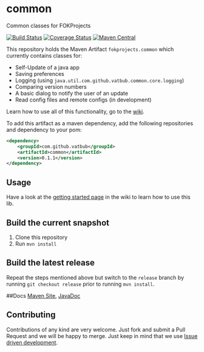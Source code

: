 # common
Common classes for FOKProjects

[![Build Status](https://travis-ci.org/vatbub/common.svg?branch=master)](https://travis-ci.org/vatbub/common)     [![Coverage Status](https://coveralls.io/repos/github/vatbub/common/badge.svg?branch=master)](https://coveralls.io/github/vatbub/common?branch=master) [![Maven Central](https://img.shields.io/maven-central/v/com.github.vatbub/common.svg)](http://search.maven.org/#search%7Cga%7C1%7Cg%3A%22com.github.vatbub%22%20AND%20a%3A%22common%22)

This repository holds the Maven Artifact `fokprojects.common` which currently contains classes for:
  - Self-Update of a java app
  - Saving preferences
  - Logging (using `java.util.com.github.vatbub.common.core.logging`)
  - Comparing version numbers
  - A basic dialog to notify the user of an update
  - Read config files and remote configs (in development)
  
Learn how to use all of this functionality, go to the [wiki](../../wiki).
  
To add this artifact as a maven dependency, add the following repositories and dependency to your pom:

```xml
<dependency>
	<groupId>com.github.vatbub</groupId>
	<artifactId>common</artifactId>
	<version>0.1.1</version>
</dependency>
```
  
## Usage
Have a look at the [getting started page](https://github.com/vatbub/common/wiki/Getting-started) in the wiki to learn how to use this lib.

## Build the current snapshot
1. Clone this repository
2. Run `mvn install`

## Build the latest release
Repeat the steps mentioned above but switch to the `release` branch by running `git checkout release` prior to running `mvn install`.

##Docs
[Maven Site](http://vatbubmvnsites.s3-website-us-west-2.amazonaws.com/common/0.0.21-SNAPSHOT/site/common/), [JavaDoc](http://vatbubmvnsites.s3-website-us-west-2.amazonaws.com/common/0.0.21-SNAPSHOT/site/common/apidocs/index.html)

## Contributing
Contributions of any kind are very welcome. Just fork and submit a Pull Request and we will be happy to merge. Just keep in mind that we use [Issue driven development](https://github.com/vatbub/defaultRepo/wiki/Issue-driven-development).
